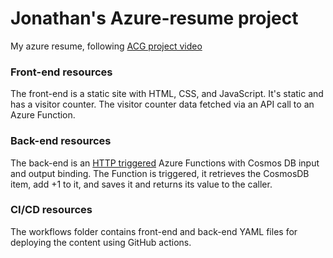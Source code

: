 # Jonathan's Azure-resume project
My azure resume, following [ACG project video](https://www.youtube.com/watch?v=ieYrBWmkfno)

### Front-end resources
The front-end is a static site with HTML, CSS, and JavaScript. It's static and has a visitor counter. The visitor counter data fetched via an API call to an Azure Function.

### Back-end resources
The back-end is an [HTTP triggered](https://learn.microsoft.com/en-us/azure/azure-functions/functions-bindings-http-webhook-trigger?tabs=in-process%2Cfunctionsv2&pivots=programming-language-csharp) Azure Functions with Cosmos DB input and output binding. The Function is triggered, it retrieves the CosmosDB item, add +1 to it, and saves it and returns its value to the caller.

### CI/CD resources
The workflows folder contains front-end and back-end YAML files for deploying the content using GitHub actions.